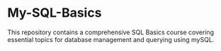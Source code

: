 # My-SQL-Basics
This repository contains a comprehensive SQL Basics course covering essential topics for database management and querying using mySQL.

